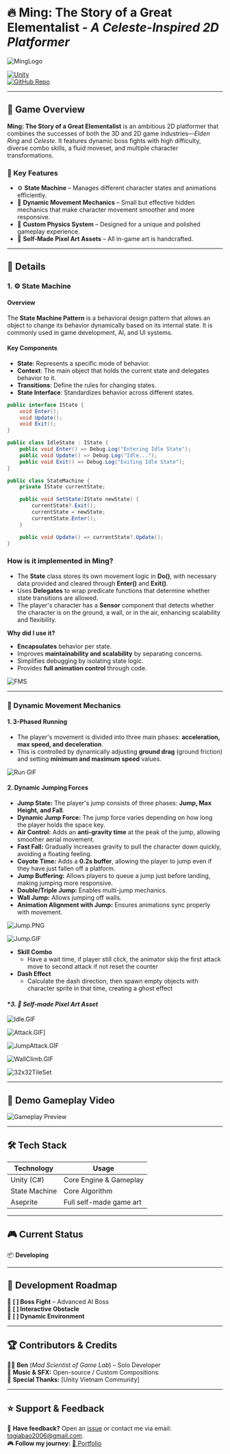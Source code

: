 # 🔥 Ming: The Story of a Great Elementalist - *A Celeste-Inspired 2D Platformer*


![MingLogo](https://github.com/tqgiabao2006/Avatar/raw/main/ReadMe/MingPoster.png)

[![Unity](https://img.shields.io/badge/Made_with-Unity-000?logo=unity&style=for-the-badge)](https://unity.com/)  
[![GitHub Repo](https://img.shields.io/badge/View_on-GitHub-blue?style=for-the-badge&logo=github)](https://github.com/tqgiabao2006/Avatar)


---

## 🚀 Game Overview  
**Ming: The Story of a Great Elementalist** is an ambitious 2D platformer that combines the successes of both the 3D and 2D game industries—*Elden Ring* and *Celeste*. It features dynamic boss fights with high difficulty, diverse combo skills, a fluid moveset, and multiple character transformations.

### 🎯 Key Features
- ⚙️ **State Machine** – Manages different character states and animations efficiently.
- 🏃 **Dynamic Movement Mechanics** – Small but effective hidden mechanics that make character movement smoother and more responsive.
- 📐 **Custom Physics System** – Designed for a unique and polished gameplay experience.
- 🎨 **Self-Made Pixel Art Assets** – All in-game art is handcrafted.

---

## 📌 Details

### **1. ⚙️ State Machine**
#### **Overview**
The **State Machine Pattern** is a behavioral design pattern that allows an object to change its behavior dynamically based on its internal state. It is commonly used in game development, AI, and UI systems.

#### **Key Components**
- **State**: Represents a specific mode of behavior.
- **Context**: The main object that holds the current state and delegates behavior to it.
- **Transitions**: Define the rules for changing states.
- **State Interface**: Standardizes behavior across different states.

```csharp
public interface IState {
    void Enter();
    void Update();
    void Exit();
}

public class IdleState : IState {
    public void Enter() => Debug.Log("Entering Idle State");
    public void Update() => Debug.Log("Idle...");
    public void Exit() => Debug.Log("Exiting Idle State");
}

public class StateMachine {
    private IState currentState;

    public void SetState(IState newState) {
        currentState?.Exit();
        currentState = newState;
        currentState.Enter();
    }

    public void Update() => currentState?.Update();
}
```

### **How is it implemented in Ming?**
- The **State** class stores its own movement logic in **Do()**, with necessary data provided and cleared through **Enter()** and **Exit()**.
- Uses **Delegates** to wrap predicate functions that determine whether state transitions are allowed.
- The player's character has a **Sensor** component that detects whether the character is on the ground, a wall, or in the air, enhancing scalability and flexibility.

**Why did I use it?**
- **Encapsulates** behavior per state.
- Improves **maintainability and scalability** by separating concerns.
- Simplifies debugging by isolating state logic.
- Provides **full animation control** through code.


![FMS](https://github.com/tqgiabao2006/Avatar/raw/main/ReadMe/FSM.gif)

---

### **🏃 Dynamic Movement Mechanics** 
#### **1. 3-Phased Running**
- The player's movement is divided into three main phases: **acceleration, max speed, and deceleration**.
- This is controlled by dynamically adjusting **ground drag** (ground friction) and setting **minimum and maximum speed** values.

![Run GIF ](https://github.com/tqgiabao2006/Avatar/raw/main/ReadMe/Movement.gif)


#### **2. Dynamic Jumping Forces**
- **Jump State:** The player's jump consists of three phases: **Jump, Max Height, and Fall**.
- **Dynamic Jump Force:** The jump force varies depending on how long the player holds the space key.
- **Air Control:** Adds an **anti-gravity time** at the peak of the jump, allowing smoother aerial movement.
- **Fast Fall:** Gradually increases gravity to pull the character down quickly, avoiding a floating feeling.
- **Coyote Time:** Adds a **0.2s buffer**, allowing the player to jump even if they have just fallen off a platform.
- **Jump Buffering:** Allows players to queue a jump just before landing, making jumping more responsive.
- **Double/Triple Jump:** Enables multi-jump mechanics.
- **Wall Jump:** Allows jumping off walls.
- **Animation Alignment with Jump:** Ensures animations sync properly with movement.


![Jump.PNG](https://github.com/tqgiabao2006/Avatar/raw/main/ReadMe/Jump.png)

![Jump.GIF](https://github.com/tqgiabao2006/Avatar/raw/main/ReadMe/Jump.gif)

- **Skill Combo**
  + Have a wait time, if player still click, the animator skip the first attack move to second attack if not reset the counter
- **Dash Effect**
  + Calculate the dash direction, then spawn empty objects with character sprite in that time, creating a ghost effect

#### **3. 🎨 **Self-made Pixel Art Asset***

![Idle.GIF](https://github.com/tqgiabao2006/Avatar/raw/main/ReadMe/Idle.gif)


![Attack.GIF](https://github.com/tqgiabao2006/Avatar/raw/main/ReadMe/Attack.gif)]


![JumpAttack.GIF](https://github.com/tqgiabao2006/Avatar/raw/main/ReadMe/JumAttack.gif)


![WallClimb.GIF](https://github.com/tqgiabao2006/Avatar/raw/main/ReadMe/Wall%20Climb.gif)


![32x32TileSet](https://github.com/tqgiabao2006/Avatar/raw/main/ReadMe/32x32Dirt..png)



---
## 🎥 Demo Gameplay Video
![Gameplay Preview](https://github.com/tqgiabao2006/Avatar/raw/main/ReadMe/GamePlay.gif)

---

## 🛠 Tech Stack  
| **Technology**   | **Usage**  |  
|-----------------|-----------|  
| Unity (C#) | Core Engine & Gameplay |  
| State Machine | Core Algorithm |  
| Aseprite | Full self-made game art |  

---

## 🎮 Current Status  
📦 **Developing**

---
## 🚧 Development Roadmap  

🔹 **[ ] Boss Fight** – Advanced AI Boss  
🔹 **[ ] Interactive Obstacle**  
🔹 **[ ] Dynamic Environment**  

---  


## 🏆 Contributors & Credits  
👨‍💻 **Ben** (*Mad Scientist of Game Lab*) – Solo Developer  
🎵 **Music & SFX:** Open-source / Custom Compositions  
📖 **Special Thanks:** [Unity Vietnam Community]

---

## ⭐ Support & Feedback  
💬 **Have feedback?** Open an [issue](https://github.com/tqgiabao2006/blood-vein/issues) or contact me via email: tqgiabao2006@gmail.com.  
🎮 **Follow my journey:** [🔗 Portfolio](https://your-portfolio-link.com)  

